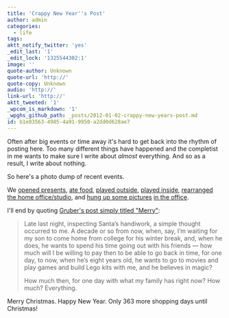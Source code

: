 ```yaml
---
title: 'Crappy New Year''s Post'
author: admin
categories:
  - life
tags: 
aktt_notify_twitter: 'yes'
_edit_last: '1'
_edit_lock: '1325544302:1'
image: ''
quote-author: Unknown
quote-url: 'http://'
quote-copy: Unknown
audio: 'http://'
link-url: 'http://'
aktt_tweeted: '1'
_wpcom_is_markdown: '1'
_wpghs_github_path: _posts/2012-01-02-crappy-new-years-post.md
id: b1e03563-4985-4a91-9950-a2dd0d628ae7
---
```

<p>Often after big events or time away it's hard to get back into the rhythm of posting here. Too many different things have happened and the completist in me wants to make sure I write about <em>almost</em> everything. And so as a result, I write about nothing.</p>
<p>So here's a photo dump of recent events.</p>
<p>We <a href="http://www.flickr.com/photos/lemon/6571433577/in/photostream">opened presents</a>, <a href="http://www.flickr.com/photos/lemon/6571422947/in/photostream">ate food</a>, <a href="http://www.flickr.com/photos/lemon/6615079425/in/photostream">played outside</a>, <a href="http://www.flickr.com/photos/lemon/6572997381/in/photostream">played inside</a>, <a href="http://www.flickr.com/photos/lemon/6597753707/in/photostream">rearranged the home office/studio</a>, and <a href="http://www.flickr.com/photos/lemon/6617158853/in/photostream">hung up some pictures</a> <a href="http://www.flickr.com/photos/lemon/6617158853/in/photostream">in the office</a>.</p>
<p>I'll end by quoting <a href="http://daringfireball.net/2011/12/merry">Gruber's post simply titled "Merry"</a>:</p>
<blockquote><p>
  Late last night, inspecting Santa’s handiwork, a simple thought occurred to me. A decade or so from now, when, say, I’m waiting for my son to come home from college for his winter break, and, when he does, he wants to spend his time going out with his friends — how much will I be willing to pay then to be able to go back in time, for one day, to now, when he’s eight years old, he wants to go to movies and play games and build Lego kits with me, and he believes in magic?</p>
<p>  How much then, for one day with what my family has right now? How much? Everything.
</p></blockquote>
<p>Merry Christmas. Happy New Year. Only 363 more shopping days until Christmas!</p>
